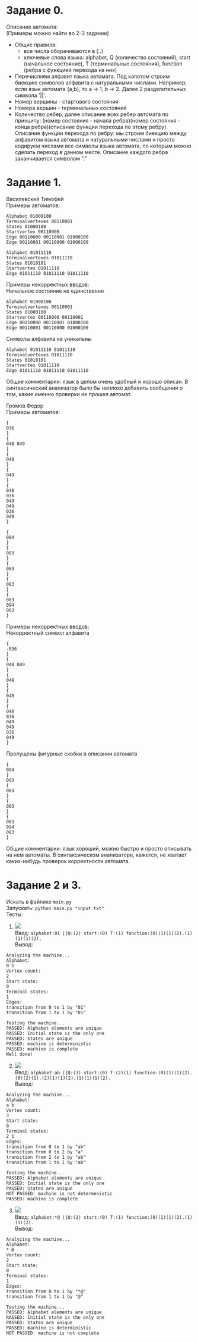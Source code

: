 # Задание 0.    
Описание автомата:  
(Примеры можно найти во 2-3 задании)  
* Общие правила:
  + все числа оборачиваются в (..)
  + ключевые слова языка: alphabet, Q (количество состояний), start (начальное состояние), T (терминальные состояния), function (ребра с функцией перехода на них)
* Перечисляем алфавит языка автомата. Под капотом строим биекцию символов алфавита с натуральными числами. Например, если язык автомата {a,b}, то a -> 1, b -> 2. Далее 2 разделительных символа '||'.
* Номер вершины - стартового состояния
* Номера вершин - терминальных состояний
* Количество ребер, далее описание всех ребер автомата по принципу: (номер состояния - начала ребра)(номер состояния - конца ребра)(описание функции перехода по этому ребру). Описание функции перехода по ребру: мы строим биекцию между алфавитом языка автомата и натуральными числами и просто кодируем числами все символы языка автомата, по которым можно сделать переход в данном месте. Описание каждого ребра заканчивается символом "."  


# Задание 1.
Василевский Тимофей  
Примеры автоматов:  
```
Alphabet 01000100
Terminalvertexes 00110001
States 01000100
Startvertex 00110000
Edge 00110000 00110001 01000100
Edge 00110001 00110000 01000100

```  
```
Alphabet 01011110
Terminalvertexes 01011110
States 01010101
Startvertex 01011110
Edge 01011110 01011110 01011110

```  
Примеры некорректных вводов:  
Начальное состояние не единственно  
```
Alphabet 01000100
Terminalvertexes 00110001
States 01000100
Startvertex 00110000 00110001
Edge 00110000 00110001 01000100
Edge 00110001 00110000 01000100

```  
Символы алфавита не уникальны  
```
Alphabet 01011110 01011110
Terminalvertexes 01011110
States 01010101
Startvertex 01011110
Edge 01011110 01011110 01011110

```  
Общие комментарии: язык в целом очень удобный и хорошо описан. В синтаксический анализатор было бы неплохо добавить сообщения о том, какие именно проверки не прошел автомат.  
  

Громов Федор  
Примеры автоматов:  
```
{
036
}
{
048 049
}
{
048
}
{
049
}
{
048
036
049
049
036
049
}
```   
```
{
094
}
{
083
}
{
083
}
{
083
}
{
083
094
083
}
```   
Примеры некорректных вводов:  
Некорректный символ алфавита
```
{
-036
}
{
048 049
}
{
048
}
{
049
}
{
048
036
049
049
036
049
}

```  
Пропущены фигурные скобки в описании автомата  
```
{
094
}
083
{
083
}
{
083
}
{
083
094
083
}
```   
Общие комментарии: язык хороший, можно быстро и просто описывать на нем автоматы. В синтаксическом анализаторе, кажется, не хватает каких-нибудь проверок корректности автомата.


# Задание 2 и 3.
Искать в файлике `main.py`  
Запускать: `python main.py "input.txt"`  
Тесты:  
1) ![](01.jpg)  
Ввод: `alphabet:01 ||Q:(2) start:(0) T:(1) function:(0)(1)(1)(2).(1)(1)(1)(2).`  
Вывод:  
```
Analyzing the machine...
Alphabet:
0 1 
Vertex count:
2
Start state: 
0
Terminal states: 
1 
Edges: 
transition from 0 to 1 by "01"
transition from 1 to 1 by "01"

Testing the machine...
PASSED: Alphabet elements are unique
RASSED: Initial state is the only one
PASSED: States are unique
PASSED: machine is deterministic
PASSED: machine is complete
Well done!

```  
2) ![](02.jpg)  
Ввод: `alphabet:ab ||Q:(3) start:(0) T:(2)(1) function:(0)(1)(1)(2).(0)(2)(1).(2)(1)(1)(2).(1)(1)(1)(2).`  
Вывод:  
```
Analyzing the machine...
Alphabet:
a b 
Vertex count:
3
Start state: 
0
Terminal states: 
2 1 
Edges: 
transition from 0 to 1 by "ab"
transition from 0 to 2 by "a"
transition from 2 to 1 by "ab"
transition from 1 to 1 by "ab"

Testing the machine...
PASSED: Alphabet elements are unique
RASSED: Initial state is the only one
PASSED: States are unique
NOT PASSED: machine is not determenistic
PASSED: machine is complete

```  
3) ![](03.jpg)  
Ввод: `alphabet:*@ ||Q:(2) start:(0) T:(1) function:(0)(1)(1)(2).(1)(1)(2).`  
Вывод:  
```
Analyzing the machine...
Alphabet:
* @ 
Vertex count:
2
Start state: 
0
Terminal states: 
1 
Edges: 
transition from 0 to 1 by "*@"
transition from 1 to 1 by "@"

Testing the machine...
PASSED: Alphabet elements are unique
RASSED: Initial state is the only one
PASSED: States are unique
PASSED: machine is deterministic
NOT PASSED: machine is not complete

```



